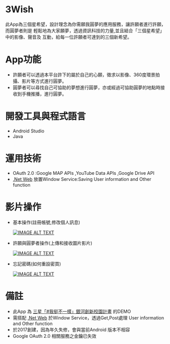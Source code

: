 # 3Wish

此App為三個星希望，設計理念為你需願我圓夢的應用服務，讓許願者進行許願，而圓夢者則是 輕鬆地為大家願夢，透過資訊科技的力量,並且結合「三個星希望」中的影像、聲音及
互動，給每一位許願者可達到的三個新希望。


# App功能

 - 許願者可以透過本平台許下的屬於自己的心願，徵求以影像、360度環景拍攝、影片等方式進行圓夢。
 - 圓夢者可以尋找自己可協助的夢想進行圓夢，亦或經過可協助圓夢的地點時接收到手機推播，進行圓夢。


# 開發工具與程式語言

 - Android Studio
 - Java


# 運用技術
 
 - OAuth 2.0 :Google MAP APIs ,YouTube Data APIs ,Google Drive API
 -  [.Net Web](https://github.com/percyku/3Wish-Server) 放置Window Service:Saving User information and Other function



# 影片操作

 - 基本操作(註冊帳號,修改個人訊息)
   
   [![IMAGE ALT TEXT](https://i9.ytimg.com/vi_webp/NxLazdrPkig/mqdefault.webp?v=674aff56&sqp=CNCurboG&rs=AOn4CLDVXWjbjBHlPNpMewpCLPB23vSajQ)](https://www.youtube.com/watch?v=NxLazdrPkig)
 

 - 許願與圓夢者操作(上傳和接收圖片影片)
   
   [![IMAGE ALT TEXT](https://i9.ytimg.com/vi/nKDhe5kFYbU/mqdefault.jpg?sqp=CJyIrLoG-oaymwEmCMACELQB8quKqQMa8AEB-AH-CYAC0AWKAgwIABABGFsgYihlMA8=&rs=AOn4CLD9N5o_euS4iI0Rv2q_-qoJ8niyPQ)](https://www.youtube.com/watch?v=nKDhe5kFYbU)
 

 - 忘記密碼(如何重設密買)

   [![IMAGE ALT TEXT](https://i9.ytimg.com/vi_webp/x5WO3NPCH4E/mqdefault.webp?v=674b0547&sqp=CMiKrLoG&rs=AOn4CLCkrGHy2Ucn0Io2rAoN4d_UBmyUbw)](https://www.youtube.com/watch?v=x5WO3NPCH4E)



# 備註

 - 此App 為 [三星「#我挺不一樣」銀河創新校園計畫](https://contest.bhuntr.com/tw/builderaliasab3fb959aa4e43c0a77065b01d99ca51/) 的DEMO
 - 需搭配 [.Net Web](https://github.com/percyku/3Wish-Server) 於Window Service，透過Get,Post處理 User information and Other function
 - 於2017創建，因為年久失修，會與當前Android 版本不相容
 - Google OAuth 2.0 相關服務之金鑰已失效